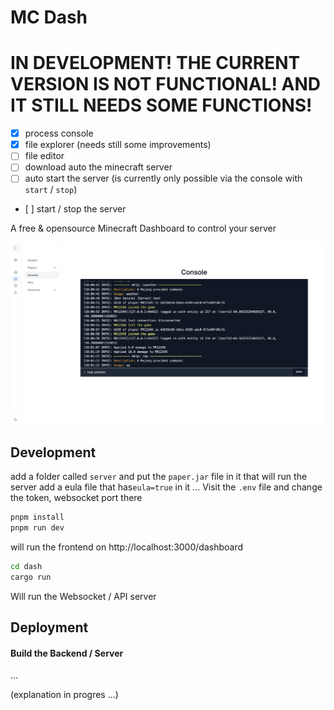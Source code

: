 # MC Dash

# IN DEVELOPMENT! THE CURRENT VERSION IS NOT FUNCTIONAL! AND IT STILL NEEDS SOME FUNCTIONS!
- [x] process console
- [x] file explorer (needs still some improvements)
- [ ] file editor
- [ ] download auto the minecraft server
- [ ] auto start the server (is currently only possible via the console with `start` / `stop`)
- [ ] start / stop the server

A free & opensource Minecraft Dashboard to control your server

![console image](.github/assets/console.webp)


## Development

add a folder called `server` and put the `paper.jar` file in it that will run the server
add a eula file that has`eula=true` in it ...
Visit the `.env` file and change the token, websocket port there

```sh
pnpm install
pnpm run dev
```

will run the frontend on http://localhost:3000/dashboard

```sh
cd dash
cargo run
```

Will run the Websocket / API server


## Deployment

#### Build the Backend / Server
...

(explanation in progres ...)